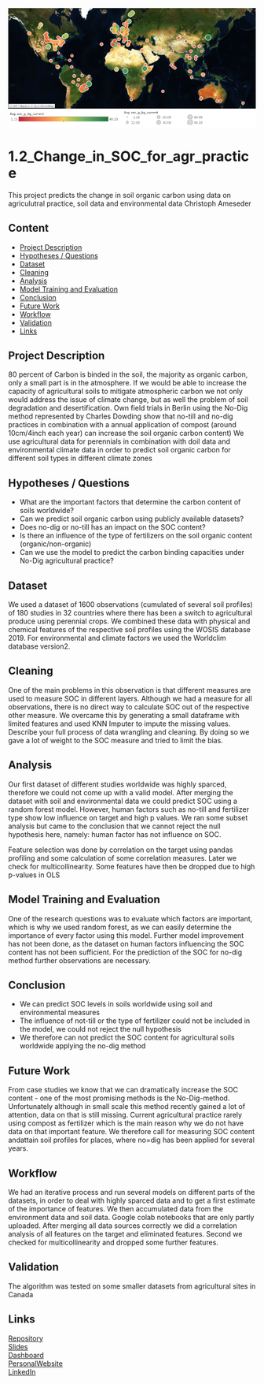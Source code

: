 <img src="https://github.com/C-Ameseder/1.2_Change_in_SOC_for_agr_practice/blob/main/6.Images/1.SOC_in_perenials_dahboard.png" alt="SOC in Dataset" width="800"/>

# 1.2_Change_in_SOC_for_agr_practice
This project predicts the change in soil organic carbon using data on agriculutral practice, soil data and environmental data
Christoph Ameseder

## Content
- [Project Description](#project-description)
- [Hypotheses / Questions](#hypotheses-questions)
- [Dataset](#dataset)
- [Cleaning](#cleaning)
- [Analysis](#analysis)
- [Model Training and Evaluation](#model-training-and-evaluation)
- [Conclusion](#conclusion)
- [Future Work](#future-work)
- [Workflow](#workflow)
- [Validation](#validation)
- [Links](#links)

## Project Description
80 percent of Carbon is binded in the soil, the majority as organic carbon, only a small part is in the atmosphere. If we would be able to increase the capacity of agricultural soils to mitigate atmospheric carbon we not only would address the issue of climate change, but as well the problem of soil degradation and desertification. Own field trials in Berlin using the No-Dig method represented by Charles Dowding show that no-till and no-dig practices in combination with a annual application of compost (around 10cm/4inch each year) can increase the soil organic carbon content) We use agricultural data for perennials in combination with doil data and environmental climate data in order to predict soil organic carbon for different soil types in different climate zones

## Hypotheses / Questions
* What are the important factors that determine the carbon content of soils worldwide?
* Can we predict soil organic carbon using publicly available datasets?
* Does no-dig or no-till has an impact on the SOC content? 
* Is there an influence of the type of fertilizers on the soil organic content (organic/non-organic)
* Can we use the model to predict the carbon binding capacities under No-Dig agricultural practice?


## Dataset
We used a dataset of 1600 observations (cumulated of several soil profiles) of 180 studies in 32 countries where there has been a switch to agricultural produce using perennial crops. We combined these data with physical and chemical features of the respective soil profiles using the WOSIS database 2019. For environmental and climate factors we used the Worldclim database version2.


## Cleaning
One of the main problems in this observation is that different measures are used to measure SOC in different layers. Although we had a measure for all observations, there is no direct way to calculate SOC out of the respective other measure. We overcame this by generating a small dataframe with limited features and used KNN Imputer to impute the missing values. Describe your full process of data wrangling and cleaning. By doing so we gave a lot of weight to the SOC measure and tried to limit the bias.

## Analysis
Our first dataset of different studies worldwide was highly sparced, therefore we could not come up with a valid model. After merging the dataset with soil and environmental data we could predict SOC using a random forest model.
However, human factors such as no-till and fertilizer type show low influence on target and high p values. We ran some subset analysis but came to the conclusion that we cannot reject the null hypothesis here, namely: human factor has not influence on SOC.

Feature selection was done by correlation on the target using pandas profiling and some calculation of some correlation measures. Later we check for multicollinearity.
Some features have then be dropped due to high p-values in OLS

## Model Training and Evaluation
One of the research questions was to evaluate which factors are important, which is why we used random forest, as we can easily determine the importance of every factor using this model. Further model improvement has not been done, as the dataset on human factors influencing the SOC content has not been sufficient. For the prediction of the SOC for no-dig method further observations are necessary.

## Conclusion
* We can predict SOC levels in soils worldwide using soil and environmental measures
* The influence of not-till or the type of fertilizer could not be included in the model, we could not reject the null hypothesis
* We therefore can not predict the SOC content for agricultural soils worldwide applying the no-dig method

## Future Work
From case studies we know that we can dramatically increase the SOC content - one of the most promising methods is the No-Dig-method. Unfortunately although in small scale this method recently gained a lot of attention, data on that is still missing. Current agricultural practice rarely using compost as fertilizer which is the main reason why we do not have data on that important feature. We therefore call for measuring SOC content andattain soil profiles for places, where no=dig has been applied for several years.

## Workflow
We had an iterative process and run several models on different parts of the datasets, in order to deal with highly sparced data and to get a first estimate of the importance of features. We then accumulated data from the environment data and soil data. Google colab notebooks that are only partly uploaded. After merging all data sources correctly we did a correlation analysis of all features on the target and eliminated features. Second we checked for multicollinearity and dropped some further features.

## Validation
The algorithm was tested on some smaller datasets from agricultural sites in Canada




## Links



[Repository](https://github.com/C-Ameseder/1.2_Change_in_SOC_for_agr_practice/)   
[Slides](https://prezi.com/p/adl5ei_ty8wb/carbon-sequestration-for-agricultural-soils/?present=1/)    
[Dashboard](https://public.tableau.com/profile/christoph7221#!/vizhome/SOC-perenials/Dashboard1?publish=yes)   
[PersonalWebsite](https://christophameseder.com)    
[LinkedIn](https://linkedin.com/in/christoph-ameseder.com) 
